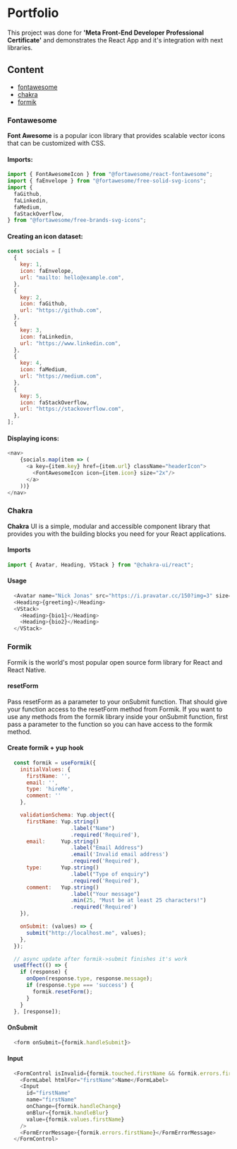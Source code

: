 # Portfolio

This project was done for <b>'Meta Front-End Developer Professional Certificate'</b> and demonstrates the React App and it's integration with next libraries.

## Content
* [fontawesome](#fontawesome) 
* [chakra](#chakra) 
* [formik](#formik)

### Fontawesome
<b>Font Awesome</b> is a popular icon library that provides scalable vector icons that can be customized with CSS. 

#### Imports:
```js
import { FontAwesomeIcon } from "@fortawesome/react-fontawesome";
import { faEnvelope } from "@fortawesome/free-solid-svg-icons";
import {
  faGithub,
  faLinkedin,
  faMedium,
  faStackOverflow,
} from "@fortawesome/free-brands-svg-icons";
```

#### Creating an icon dataset:
```js
const socials = [
  {
    key: 1,
    icon: faEnvelope,
    url: "mailto: hello@example.com",
  },
  {
    key: 2,
    icon: faGithub,
    url: "https://github.com",
  },
  {
    key: 3,
    icon: faLinkedin,
    url: "https://www.linkedin.com",
  },
  {
    key: 4,
    icon: faMedium,
    url: "https://medium.com",
  },
  {
    key: 5,
    icon: faStackOverflow,
    url: "https://stackoverflow.com",
  },
];
```

#### Displaying icons:
```js
<nav>
    {socials.map(item => (
      <a key={item.key} href={item.url} className="headerIcon">
        <FontAwesomeIcon icon={item.icon} size="2x"/>
      </a>
    ))}
</nav>
```

### Chakra
<b>Chakra</b> UI is a simple, modular and accessible component library that provides you with the building blocks you need for your React applications. 

#### Imports
```js
import { Avatar, Heading, VStack } from "@chakra-ui/react";
```

#### Usage
```js
  <Avatar name="Nick Jonas" src="https://i.pravatar.cc/150?img=3" size="6xl"/>
  <Heading>{greeting}</Heading>
  <VStack>
    <Heading>{bio1}</Heading>
    <Heading>{bio2}</Heading>
  </VStack>
```

### Formik

Formik is the world's most popular open source form library for React and React Native.

#### resetForm
Pass resetForm as a parameter to your onSubmit function. 
That should give your function access to the resetForm method from Formik. 
If you want to use any methods from the formik library inside your onSubmit function, first pass a parameter to the function so you can have access to the formik method.

#### Create formik + yup hook
```js
  const formik = useFormik({
    initialValues: {
      firstName: '',
      email: '',
      type: 'hireMe',
      comment: ''
    },

    validationSchema: Yup.object({
      firstName: Yup.string()
                    .label("Name")
                    .required('Required'),
      email:     Yup.string()
                    .label("Email Address")
                    .email('Invalid email address')
                    .required('Required'),
      type:      Yup.string()
                    .label("Type of enquiry")
                    .required('Required'),
      comment:   Yup.string()
                    .label("Your message")
                    .min(25, "Must be at least 25 characters!")
                    .required('Required')
    }),

    onSubmit: (values) => {
      submit("http://localhost.me", values);
    },
  });

  // async update after formik->submit finishes it's work
  useEffect(() => {
    if (response) {
      onOpen(response.type, response.message);
      if (response.type === 'success') {
        formik.resetForm();
      }
    }
  }, [response]);
```

#### OnSubmit
```js
  <form onSubmit={formik.handleSubmit}>
```

#### Input

```js
  <FormControl isInvalid={formik.touched.firstName && formik.errors.firstName}>
    <FormLabel htmlFor="firstName">Name</FormLabel>
    <Input
      id="firstName"
      name="firstName"
      onChange={formik.handleChange}
      onBlur={formik.handleBlur}
      value={formik.values.firstName}
    />
    <FormErrorMessage>{formik.errors.firstName}</FormErrorMessage>
  </FormControl>
```